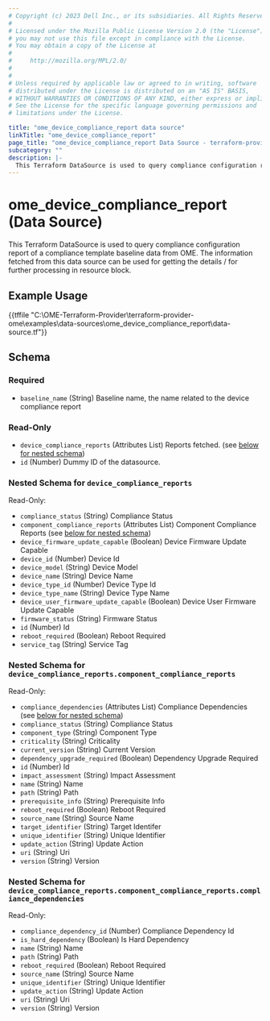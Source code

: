 ```yaml
---
# Copyright (c) 2023 Dell Inc., or its subsidiaries. All Rights Reserved.
# 
# Licensed under the Mozilla Public License Version 2.0 (the "License");
# you may not use this file except in compliance with the License.
# You may obtain a copy of the License at
# 
#     http://mozilla.org/MPL/2.0/
# 
# 
# Unless required by applicable law or agreed to in writing, software
# distributed under the License is distributed on an "AS IS" BASIS,
# WITHOUT WARRANTIES OR CONDITIONS OF ANY KIND, either express or implied.
# See the License for the specific language governing permissions and
# limitations under the License.

title: "ome_device_compliance_report data source"
linkTitle: "ome_device_compliance_report"
page_title: "ome_device_compliance_report Data Source - terraform-provider-ome"
subcategory: ""
description: |-
  This Terraform DataSource is used to query compliance configuration report of a compliance template baseline data from OME. The information fetched from this data source can be used for getting the details / for further processing in resource block.
---
```


# ome_device_compliance_report (Data Source)

This Terraform DataSource is used to query compliance configuration report of a compliance template baseline data from OME. The information fetched from this data source can be used for getting the details / for further processing in resource block.

## Example Usage

{{tffile "C:\\OME-Terraform-Provider\\terraform-provider-ome\\examples\\data-sources\\ome_device_compliance_report\\data-source.tf"}}

<!-- schema generated by tfplugindocs -->
## Schema

### Required

- `baseline_name` (String) Baseline name, the name related to the device compliance report

### Read-Only

- `device_compliance_reports` (Attributes List) Reports fetched. (see [below for nested schema](#nestedatt--device_compliance_reports))
- `id` (Number) Dummy ID of the datasource.

<a id="nestedatt--device_compliance_reports"></a>
### Nested Schema for `device_compliance_reports`

Read-Only:

- `compliance_status` (String) Compliance Status
- `component_compliance_reports` (Attributes List) Component Compliance Reports (see [below for nested schema](#nestedatt--device_compliance_reports--component_compliance_reports))
- `device_firmware_update_capable` (Boolean) Device Firmware Update Capable
- `device_id` (Number) Device Id
- `device_model` (String) Device Model
- `device_name` (String) Device Name
- `device_type_id` (Number) Device Type Id
- `device_type_name` (String) Device Type Name
- `device_user_firmware_update_capable` (Boolean) Device User Firmware Update Capable
- `firmware_status` (String) Firmware Status
- `id` (Number) Id
- `reboot_required` (Boolean) Reboot Required
- `service_tag` (String) Service Tag

<a id="nestedatt--device_compliance_reports--component_compliance_reports"></a>
### Nested Schema for `device_compliance_reports.component_compliance_reports`

Read-Only:

- `compliance_dependencies` (Attributes List) Compliance Dependencies (see [below for nested schema](#nestedatt--device_compliance_reports--component_compliance_reports--compliance_dependencies))
- `compliance_status` (String) Compliance Status
- `component_type` (String) Component Type
- `criticality` (String) Criticality
- `current_version` (String) Current Version
- `dependency_upgrade_required` (Boolean) Dependency Upgrade Required
- `id` (Number) Id
- `impact_assessment` (String) Impact Assessment
- `name` (String) Name
- `path` (String) Path
- `prerequisite_info` (String) Prerequisite Info
- `reboot_required` (Boolean) Reboot Required
- `source_name` (String) Source Name
- `target_identifier` (String) Target Identifer
- `unique_identifier` (String) Unique Identifier
- `update_action` (String) Update Action
- `uri` (String) Uri
- `version` (String) Version

<a id="nestedatt--device_compliance_reports--component_compliance_reports--compliance_dependencies"></a>
### Nested Schema for `device_compliance_reports.component_compliance_reports.compliance_dependencies`

Read-Only:

- `compliance_dependency_id` (Number) Compliance Dependency Id
- `is_hard_dependency` (Boolean) Is Hard Dependency
- `name` (String) Name
- `path` (String) Path
- `reboot_required` (Boolean) Reboot Required
- `source_name` (String) Source Name
- `unique_identifier` (String) Unique Identifier
- `update_action` (String) Update Action
- `uri` (String) Uri
- `version` (String) Version